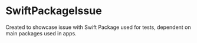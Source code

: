 # SwiftPackageIssue

Created to showcase issue with Swift Package used for tests, dependent on main packages used in apps.
